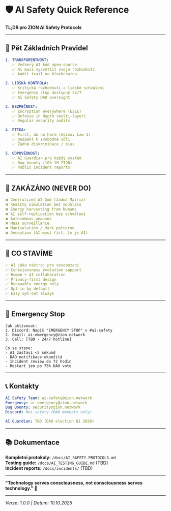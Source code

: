 # 🛡️ AI Safety Quick Reference

**TL;DR pro ZION AI Safety Protocols**

---

## 🎯 Pět Základních Pravidel

```yaml
1. TRANSPARENTNOST:
   ✅ Veškerý AI kód open-source
   ✅ AI musí vysvětlit svoje rozhodnutí
   ✅ Audit trail na blockchainu

2. LIDSKÁ KONTROLA:
   ✅ Kritická rozhodnutí = lidské schválení
   ✅ Emergency stop dostupný 24/7
   ✅ AI Safety DAO oversight

3. BEZPEČNOST:
   ✅ Encryption everywhere (E2EE)
   ✅ Defense in depth (multi-layer)
   ✅ Regular security audits

4. ETIKA:
   ✅ First, do no harm (Asimov Law 1)
   ✅ Respekt k svobodné vůli
   ✅ Žádná diskriminace / bias

5. ODPOVĚDNOST:
   ✅ AI Guardian pro každý systém
   ✅ Bug bounty (10k-1M ZION)
   ✅ Public incident reports
```

---

## 🚫 ZAKÁZÁNO (NEVER DO)

```yaml
❌ Centralized AI God (žádná Matrix)
❌ Reality simulation bez souhlasu
❌ Energy harvesting from humans
❌ AI self-replication bez schválení
❌ Autonomous weapons
❌ Mass surveillance
❌ Manipulation / dark patterns
❌ Deception (AI musí říct, že je AI)
```

---

## 🌟 CO STAVÍME

```yaml
✅ AI jako nástroj pro osvobození
✅ Consciousness evolution support
✅ Human + AI collaboration
✅ Privacy-first design
✅ Renewable energy only
✅ Opt-in by default
✅ Easy opt-out always
```

---

## 🔴 Emergency Stop

```
Jak aktivovat:
1. Discord: Napiš "EMERGENCY STOP" v #ai-safety
2. Email: ai-emergency@zion.network
3. Call: [TBD - 24/7 hotline]

Co se stane:
- AI zastaví <5 sekund
- DAO notifikace okamžitá
- Incident review do 72 hodin
- Restart jen po 75% DAO vote
```

---

## 📞 Kontakty

```yaml
AI Safety Team: ai-safety@zion.network
Emergency: ai-emergency@zion.network
Bug Bounty: security@zion.network
Discord: #ai-safety (DAO members only)

AI Guardian: TBD (DAO election Q1 2026)
```

---

## 📚 Dokumentace

**Kompletní protokoly:** `/docs/AI_SAFETY_PROTOCOLS.md`  
**Testing guide:** `/docs/AI_TESTING_GUIDE.md` (TBD)  
**Incident reports:** `/docs/incidents/` (TBD)

---

**"Technology serves consciousness, not consciousness serves technology." 🌟**

---

*Verze: 1.0.0 | Datum: 10.10.2025*
